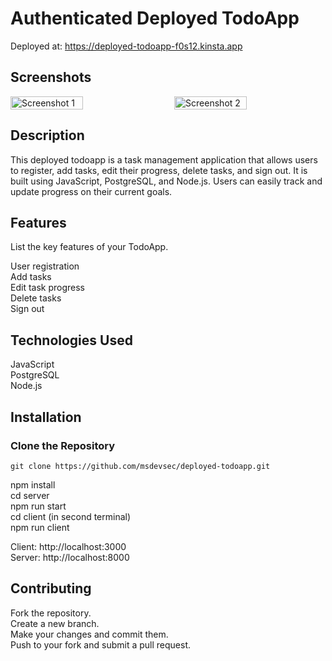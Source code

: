 # Authenticated Deployed TodoApp
Deployed at:
https://deployed-todoapp-f0s12.kinsta.app

## Screenshots

<div style="display: flex; justify-content: space-between;">
  <img src="https://i.imgur.com/3geHWX8.png" alt="Screenshot 1" style="width: 48%;">
  <img src="https://i.imgur.com/HR1qEIi.png" alt="Screenshot 2" style="width: 48%;">
</div>

## Description

This deployed todoapp is a task management application that allows users to register, add tasks, edit their progress, delete tasks, and sign out. It is built using JavaScript, PostgreSQL, and Node.js. Users can easily track and update progress on their current goals.

## Features
List the key features of your TodoApp.

User registration  
Add tasks  
Edit task progress  
Delete tasks  
Sign out  

## Technologies Used
JavaScript  
PostgreSQL  
Node.js  

## Installation
### Clone the Repository
```git clone https://github.com/msdevsec/deployed-todoapp.git  ```

npm install  
cd server  
npm run start  
cd client (in second terminal)  
npm run client  


Client: http://localhost:3000  
Server: http://localhost:8000  


## Contributing
Fork the repository.  
Create a new branch.  
Make your changes and commit them.  
Push to your fork and submit a pull request.  
